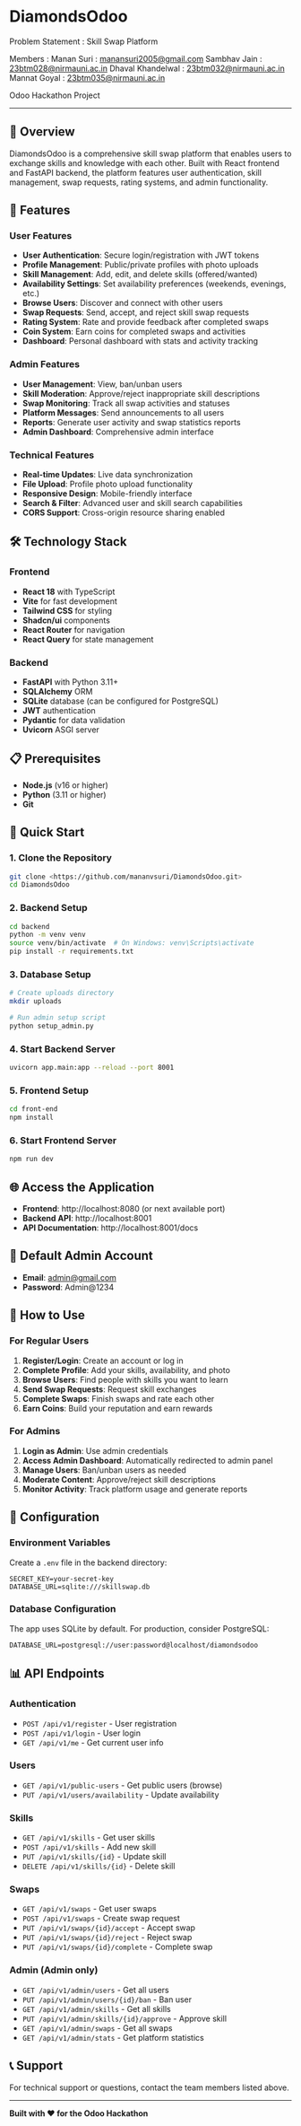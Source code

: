 # DiamondsOdoo
Problem Statement : Skill Swap Platform

Members : 
Manan Suri : manansuri2005@gmail.com
Sambhav Jain : 23btm028@nirmauni.ac.in
Dhaval Khandelwal : 23btm032@nirmauni.ac.in
Mannat Goyal : 23btm035@nirmauni.ac.in

Odoo Hackathon Project

---

## 🌟 Overview

DiamondsOdoo is a comprehensive skill swap platform that enables users to exchange skills and knowledge with each other. Built with React frontend and FastAPI backend, the platform features user authentication, skill management, swap requests, rating systems, and admin functionality.

## 🚀 Features

### User Features
- **User Authentication**: Secure login/registration with JWT tokens
- **Profile Management**: Public/private profiles with photo uploads
- **Skill Management**: Add, edit, and delete skills (offered/wanted)
- **Availability Settings**: Set availability preferences (weekends, evenings, etc.)
- **Browse Users**: Discover and connect with other users
- **Swap Requests**: Send, accept, and reject skill swap requests
- **Rating System**: Rate and provide feedback after completed swaps
- **Coin System**: Earn coins for completed swaps and activities
- **Dashboard**: Personal dashboard with stats and activity tracking

### Admin Features
- **User Management**: View, ban/unban users
- **Skill Moderation**: Approve/reject inappropriate skill descriptions
- **Swap Monitoring**: Track all swap activities and statuses
- **Platform Messages**: Send announcements to all users
- **Reports**: Generate user activity and swap statistics reports
- **Admin Dashboard**: Comprehensive admin interface

### Technical Features
- **Real-time Updates**: Live data synchronization
- **File Upload**: Profile photo upload functionality
- **Responsive Design**: Mobile-friendly interface
- **Search & Filter**: Advanced user and skill search capabilities
- **CORS Support**: Cross-origin resource sharing enabled

## 🛠️ Technology Stack

### Frontend
- **React 18** with TypeScript
- **Vite** for fast development
- **Tailwind CSS** for styling
- **Shadcn/ui** components
- **React Router** for navigation
- **React Query** for state management

### Backend
- **FastAPI** with Python 3.11+
- **SQLAlchemy** ORM
- **SQLite** database (can be configured for PostgreSQL)
- **JWT** authentication
- **Pydantic** for data validation
- **Uvicorn** ASGI server

## 📋 Prerequisites

- **Node.js** (v16 or higher)
- **Python** (3.11 or higher)
- **Git**

## 🚀 Quick Start

### 1. Clone the Repository
```bash
git clone <https://github.com/mananvsuri/DiamondsOdoo.git>
cd DiamondsOdoo
```

### 2. Backend Setup
```bash
cd backend
python -m venv venv
source venv/bin/activate  # On Windows: venv\Scripts\activate
pip install -r requirements.txt
```

### 3. Database Setup
```bash
# Create uploads directory
mkdir uploads

# Run admin setup script
python setup_admin.py
```

### 4. Start Backend Server
```bash
uvicorn app.main:app --reload --port 8001
```

### 5. Frontend Setup
```bash
cd front-end
npm install
```

### 6. Start Frontend Server
```bash
npm run dev
```

## 🌐 Access the Application

- **Frontend**: http://localhost:8080 (or next available port)
- **Backend API**: http://localhost:8001
- **API Documentation**: http://localhost:8001/docs

## 👤 Default Admin Account

- **Email**: admin@gmail.com
- **Password**: Admin@1234

## 📱 How to Use

### For Regular Users
1. **Register/Login**: Create an account or log in
2. **Complete Profile**: Add your skills, availability, and photo
3. **Browse Users**: Find people with skills you want to learn
4. **Send Swap Requests**: Request skill exchanges
5. **Complete Swaps**: Finish swaps and rate each other
6. **Earn Coins**: Build your reputation and earn rewards

### For Admins
1. **Login as Admin**: Use admin credentials
2. **Access Admin Dashboard**: Automatically redirected to admin panel
3. **Manage Users**: Ban/unban users as needed
4. **Moderate Content**: Approve/reject skill descriptions
5. **Monitor Activity**: Track platform usage and generate reports

## 🔧 Configuration

### Environment Variables
Create a `.env` file in the backend directory:
```env
SECRET_KEY=your-secret-key
DATABASE_URL=sqlite:///skillswap.db
```

### Database Configuration
The app uses SQLite by default. For production, consider PostgreSQL:
```env
DATABASE_URL=postgresql://user:password@localhost/diamondsodoo
```

## 📊 API Endpoints

### Authentication
- `POST /api/v1/register` - User registration
- `POST /api/v1/login` - User login
- `GET /api/v1/me` - Get current user info

### Users
- `GET /api/v1/public-users` - Get public users (browse)
- `PUT /api/v1/users/availability` - Update availability

### Skills
- `GET /api/v1/skills` - Get user skills
- `POST /api/v1/skills` - Add new skill
- `PUT /api/v1/skills/{id}` - Update skill
- `DELETE /api/v1/skills/{id}` - Delete skill

### Swaps
- `GET /api/v1/swaps` - Get user swaps
- `POST /api/v1/swaps` - Create swap request
- `PUT /api/v1/swaps/{id}/accept` - Accept swap
- `PUT /api/v1/swaps/{id}/reject` - Reject swap
- `PUT /api/v1/swaps/{id}/complete` - Complete swap

### Admin (Admin only)
- `GET /api/v1/admin/users` - Get all users
- `PUT /api/v1/admin/users/{id}/ban` - Ban user
- `GET /api/v1/admin/skills` - Get all skills
- `PUT /api/v1/admin/skills/{id}/approve` - Approve skill
- `GET /api/v1/admin/swaps` - Get all swaps
- `GET /api/v1/admin/stats` - Get platform statistics

## 📞 Support

For technical support or questions, contact the team members listed above.

---

**Built with ❤️ for the Odoo Hackathon**
